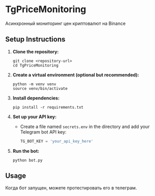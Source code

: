 # TgPriceMonitoring

Асинхронный мониторинг цен криптовалют на Binance

## Setup Instructions

1. **Clone the repository:**
   ```
   git clone <repository-url>
   cd TgPriceMonitoring
   ```

2. **Create a virtual environment (optional but recommended):**
   ```
   python -m venv venv
   source venv/bin/activate
   ```

3. **Install dependencies:**
   ```
   pip install -r requirements.txt
   ```

4. **Set up your API key:**
   - Create a file named `secrets.env` in the directory and add your Telegram bot API key:
     ```python
     TG_BOT_KEY = 'your_api_key_here'
     ```

5. **Run the bot:**
   ```
   python bot.py
   ```

## Usage

Когда бот запущен, можете протестировать его в телеграм.
